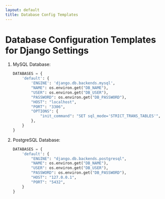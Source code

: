 ```yaml
---
layout: default
title: Database Config Templates
---
```

# Database Configuration Templates for Django Settings

1. MySQL Database:

    ```python
    DATABASES = {
        'default': {
            'ENGINE': 'django.db.backends.mysql',
            "NAME": os.environ.get("DB_NAME"),
            "USER": os.environ.get("DB_USER"),
            "PASSWORD": os.environ.get("DB_PASSWORD"),
            "HOST": "localhost",
            "PORT": "3306",
            "OPTIONS": {
                "init_command": "SET sql_mode='STRICT_TRANS_TABLES'",
            },
        }
    }
    ```

2. PostgreSQL Database:

    ```python
    DATABASES = {
        'default': {
            "ENGINE": "django.db.backends.postgresql",
            "NAME": os.environ.get("DB_NAME"),
            "USER": os.environ.get("DB_USER"),
            "PASSWORD": os.environ.get("DB_PASSWORD"),
            "HOST": "127.0.0.1",
            "PORT": "5432",
        }
    }
    ```
